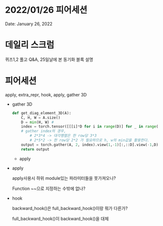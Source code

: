 # 2022/01/26 피어세션

Date: January 26, 2022

# 데일리 스크럼

퀴즈1,2 풀고 Q&A, 25일날에 본 동기화 블록 설명

# 피어세션

apply, extra_repr, hook, apply, gather 3D

- gather 3D
    
    ```python
    def get_diag_element_3D(A):
        C, H, W = A.size()
        D = min(H, W) #
        index = torch.tensor([[[i]*D for i in range(D)] for _ in range(C)])
        # gather index의 경우,     
    		# 2*3*4 -> 대각행렬은 한 row당 3*3    
    		# 2*5*2 -> 한 row당 2*2 가 필요하므로 h, w의 min값을 활용한다.
        output = torch.gather(A, 2, index).view(1,-1)[:,::D].view(-1,D)
        return output
    ```
    
    - apply
- apply
    
    apply사용시 하위 module있는 파라미터들을 못가져오나?
    
    Function ~~으로 지정하는 수밖에 없나?
    
- hook
    
    backward_hook()은 full_backward_hook()이랑 뭐가 다른가?
    
    full_backward_hook()이 backward_hook()을 대체
